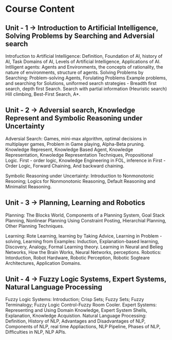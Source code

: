 # Course Content
## Unit - 1 -> Introduction to Artificial Intelligence, Solving Problems by Searching and Adversial search
Introfuction to Artificial Intelligence: Definition, Foundation of AI, history of AI, Task Domains of AI, Levels of Artificial Intelligence,
Applications of AI. Intlligent agents: Agents and Environments, the concepts of rationality, the nature of environments, structure of agents.
Solving Problems by Searching: Problem-solving Agents, Forulating Problems
Example problems, and searching for Solutions, uniformed search strategies - Breadth first search, depth first Search.
Search with partial information (Heuristic search) Hill climbing, Best-First Search, A*.

## Unit - 2 -> Adversial search, Knowledge Represent and Symbolic Reasoning under Uncertainty
Adversial Search: Games, mini-max algorithm, optimal decisions in multiplayer games, Problem in Game playing, Alpha-Beta pruning.
Knowledge Represent, Knowledge Based Agent, Knowledge Representation, Knwoledge Representation Techniques, Propositional Logic.
First - order logic, Knowledge Engineering in FOL, inference in First - Order Logic, Forward Chaining, And backward chaining.

Symbolic Reasoning under Uncertainty: Introduction to Nonmonotonic Resoning; Logics for Nonmonotonic Reasoning, Default Reasoning
and Minimalist Reasoning.

## Unit - 3 -> Planning, Learning and Robotics
Planning: The Blocks World, Components of a Planning System, Goal Stack Planning, Nonlinear Planning Using Constraint Posting,
Hierarchial Planning, Other Planning Techniques.

Learning: Rote Learning, learning by Taking Advice, Learning in Problem - solving, Learning from Examples: Induction,
Explanation-based learning, Discovery, Analogy, Formal Learning theory.
Learning in Neural and Belieg Networks, How the Brain Works, Neural Networks, perceptions.
Robotics: Intorduction, Robot Hardware, Robotic Perception, Robotic Sogteare Architectures, Application Domains.

## Unit - 4 -> Fuzzy Logic Systems, Expert Systems, Natural Language Processing
Fuzzy Logic Systems: Introduction; Crisp Sets; Fuzzy Sets; Fuzzy Terminalogy; Fuzzy Logic Control-Fuzzy Room Cooler.
Expert Systems: Representing and Using Domain Knowledge, Expert System Shells, Explanation, Knowledge Acquistion.
Natural Language Processing: Definition, History of NLP, Advantages and Disadvantages of NLP, Components of NLP, real time Appliactions,
NLP Pipeline, Phases of NLP, Difficulties in NLP, NLP APIs.
